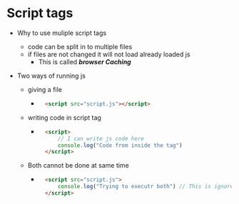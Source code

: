 # Script tags
- Why to use muliple script tags
    - code can be split in to multiple files
    - if files are not changed it will not load already loaded js
        - This is called ***browser Caching***

- Two ways of running js
    - giving a file
        - ```html
            <script src="script.js"></script>
            ```

    - writing code in script tag
        - ```html
            <script>
                // I can write js code here
                console.log("Code from inside the tag")
            </script>
            ```
    - Both cannot be done at same time
        - ```html
            <script src="script.js">
                console.log("Trying to executr both") // This is ignored
            </script>
            ```
